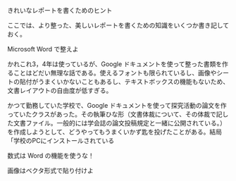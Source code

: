 きれいなレポートを書くためのヒント



ここでは、より整った、美しいレポートを書くための知識をいくつか書き記しておく。



Microsoft Word で整えよ

かれこれ3，4年は使っているが、Google ドキュメントを使って整った書類を作ることはどだい無理な話である。使えるフォントも限られているし、画像やシートの貼付がうまくいかないこともあるし、テキストボックスの機能もないため、文書レイアウトの自由度が低すぎる。

かつて勤務していた学校で、Google ドキュメントを使って探究活動の論文を作っていたクラスがあった。その執筆ひな形（文書体裁について、その体裁で記した文書ファイル。一般的には学会誌の論文投稿規定と一緒に公開されている。）を作成しようとして、どうやってもうまくいかず匙を投げたことがある。結局「学校のPCにインストールされている



数式は Word の機能を使うな！



画像はベクタ形式で貼り付けよ